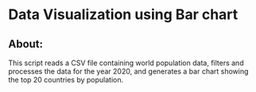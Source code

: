  # **Data Visualization using Bar chart**
 ## About:
 This script reads a CSV file containing world population data, filters and processes the data for the year 2020, and generates a bar chart showing the top 20 countries by population.
